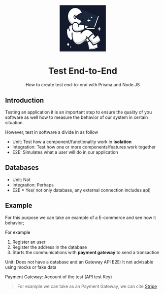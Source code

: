 <h1 align="center"> 
<img src ="./images/logo.png" alt ="logo"    width=150 height=150/>
</h1>
<h1 align="center">Test End-to-End</h1>
<p align="center">How to create test end-to-end with Prisma and Node.JS</p>

## Introduction

Testing an application it is an important step to ensure the quality of you software as well how to measure the behavior of our system in certain situation.

However, test in software a divide in as follow

- Unit: Test how a component/functionality work in **isolation**
- Integration: Test how one or more components/features work together
- E2E: Simulates what a user will do in our application

## Databases

- Unit: Not
- Integration: Perhaps
- E2E = Yes( not only database, any external connection includes api)

## Example

For this purpose we can take an example of a E-commerce and see how it behavior;

For example

1. Register an user
2. Register the address in the database
3. Starts the communications with **payment gateway** to send a transaction

Unit: Does not have a database and an Gateway API
E2E: It not advisable using mocks or fake data

Payment Gateway: Account of the test (API test Key)

> For example we can take as an Payment Gateway, we can cite [Stripe](https://stripe.com)

